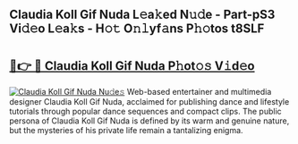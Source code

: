 ## Claudia Koll Gif Nuda L𝚎a𝚔ed N𝚞𝚍e - Part-pS3 Vi𝚍𝚎o L𝚎a𝚔s - H𝚘𝚝 O𝚗𝚕yf𝚊ns P𝚑𝚘tos t8SLF

# <h2><a href="http://kf1fug.oniu.top/?m=Claudia+Koll+Gif+Nuda">🔗👉 🔴 Claudia Koll Gif Nuda P𝚑ot𝚘𝚜 V𝚒d𝚎o</a></h2>

[![Claudia Koll Gif Nuda Nu𝚍e𝚜](https://i.imgur.com/0qMVB7G.gif)](http://kf1fug.oniu.top/?m=Claudia+Koll+Gif+Nuda)
Web-based entertainer and multimedia designer Claudia Koll Gif Nuda, acclaimed for publishing dance and lifestyle tutorials through popular dance sequences and compact clips. The public persona of Claudia Koll Gif Nuda is defined by its warm and genuine nature, but the mysteries of his private life remain a tantalizing enigma.  

